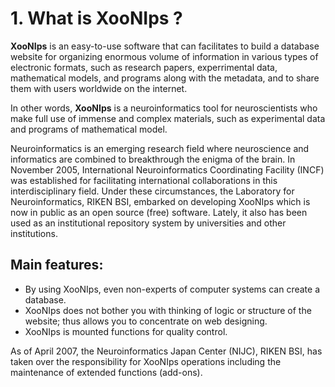 # 1. What is XooNIps ?

**XooNIps** is an easy-to-use software that can facilitates to build a database website for organizing enormous volume of information in various types of electronic formats, such as research papers, experrimental data, mathematical models, and programs along with the metadata, and to share them with users worldwide on the internet.

In other words, **XooNIps** is a neuroinformatics tool for neuroscientists who make full use of immense and complex materials, such as experimental data and programs of mathematical model.

Neuroinformatics is an emerging research field where neuroscience and informatics are combined to breakthrough the enigma of the brain. In November 2005, International Neuroinformatics Coordinating Facility \(INCF\) was established for facilitating international collaborations in this interdisciplinary field. Under these circumstances, the Laboratory for Neuroinformatics, RIKEN BSI, embarked on developing XooNIps which is now in public as an open source \(free\) software. Lately, it also has been used as an institutional repository system by universities and other institutions.

## Main features:

* By using XooNIps, even non-experts of computer systems can create a database.
* XooNIps does not bother you with thinking of logic or structure of the website; thus allows you to concentrate on web designing.
* XooNIps is mounted functions for quality control.

As of April 2007, the Neuroinformatics Japan Center \(NIJC\), RIKEN BSI, has taken over the responsibility for XooNIps operations including the maintenance of extended functions \(add-ons\).

